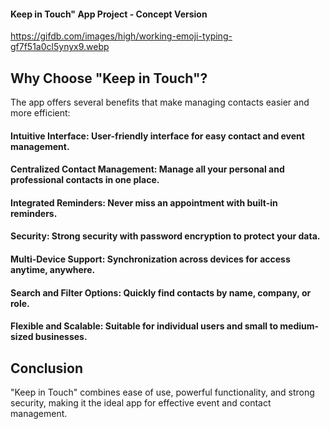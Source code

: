 #### Keep in Touch" App Project - Concept Version

https://gifdb.com/images/high/working-emoji-typing-gf7f51a0cl5ynyx9.webp

## Why Choose "Keep in Touch"?
The app offers several benefits that make managing contacts easier and more efficient:

#### Intuitive Interface: User-friendly interface for easy contact and event management.

#### Centralized Contact Management: Manage all your personal and professional contacts in one place.

#### Integrated Reminders: Never miss an appointment with built-in reminders.

#### Security: Strong security with password encryption to protect your data.

#### Multi-Device Support: Synchronization across devices for access anytime, anywhere.

#### Search and Filter Options: Quickly find contacts by name, company, or role.

#### Flexible and Scalable: Suitable for individual users and small to medium-sized businesses.

## Conclusion
"Keep in Touch" combines ease of use, powerful functionality, and strong security, making it the ideal app for effective event and contact management.







<!--
# "keep_in_touch" applicatie project

## сonceptversie


## Waarom zouden mensen de "Keep in Touch" app moeten kiezen?

### Belangrijkste voordelen en unieke kenmerken van de "Keep in Touch" app:

#### Gecentraliseerd contactbeheer
De app stelt gebruikers in staat om al hun contacten, zowel persoonlijk als professioneel, op één centrale plaats te beheren. Dit maakt het organiseren van contacten handiger en efficiënter.

#### Intuïtieve interface
"Keep in Touch" biedt een eenvoudige en intuïtieve interface waarmee gebruikers gemakkelijk contacten kunnen toevoegen, bewerken en verwijderen, evenals evenementen en herinneringen beheren.

#### Integratie van evenementen en herinneringen
Ingebouwde functies voor evenementen- en herinneringenbeheer zorgen ervoor dat gebruikers geen belangrijke afspraken en evenementen met hun contacten vergeten. Dit is vooral nuttig voor professionals die op de hoogte willen blijven van hun zakelijke bijeenkomsten.

#### Veiligheid en privacy
De app biedt een hoog niveau van gegevensbeveiliging voor gebruikers, inclusief wachtwoordversleuteling en andere maatregelen ter bescherming van vertrouwelijke informatie. Gebruikers kunnen erop vertrouwen dat hun gegevens veilig zijn.

#### Ondersteuning voor meerdere apparaten
"Keep in Touch" ondersteunt gegevenssynchronisatie tussen verschillende apparaten, waardoor gebruikers toegang hebben tot hun contacten en evenementen vanaf elk apparaat, altijd en overal.

#### Zoek- en filterfunctionaliteit
De app biedt krachtige zoek- en filterhulpmiddelen, waarmee snel de benodigde contacten kunnen worden gevonden op basis van naam, bedrijf, functie en andere criteria.

#### Flexibiliteit en schaalbaarheid
"Keep in Touch" is geschikt voor zowel individueel gebruik als voor kleine en middelgrote bedrijven, met flexibele instellingen en schaalmogelijkheden afhankelijk van de behoeften van de gebruikers.

#### Gebruiksgemak
Gebruikers kunnen eenvoudig hun contacten importeren en exporteren, de app integreren met andere diensten en deze zonder extra moeite in hun dagelijks leven gebruiken.

### Conclusie
De "Keep in Touch" app biedt gebruikers een unieke combinatie van gemak, functionaliteit en veiligheid. Dankzij de krachtige hulpmiddelen voor contact- en evenementenbeheer, gebruiksvriendelijkheid en betrouwbare gegevensbescherming, is "Keep in Touch" de ideale keuze voor iedereen die effectief zijn contacten wil beheren en op de hoogte wil blijven van alle belangrijke gebeurtenissen.
 -->
